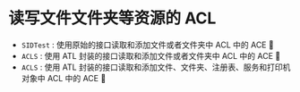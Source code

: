 # 读写文件文件夹等资源的 ACL

* `SIDTest` : 使用原始的接口读取和添加文件或者文件夹中 ACL 中的 ACE :strawberry:
* `ACLS` : 使用 ATL 封装的接口读取和添加文件或者文件夹中 ACL 中的 ACE :tomato:
* `ACLS` : 使用 ATL 封装的接口读取和添加文件、文件夹、注册表、服务和打印机对象中 ACL 中的 ACE :apple: